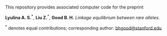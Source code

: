 This repository provides associated computer code for the preprint  

**Lyulina A. S.**<sup>&ast;</sup>, **Liu Z.**<sup>&ast;</sup>, **Good B. H.** _Linkage equilibrium between rare alleles_.  
  
  
<sup>&ast;</sup> denotes equal contributions; corresponding author: bhgood@stanford.edu
